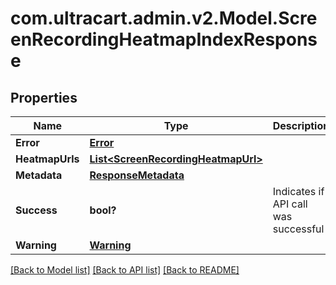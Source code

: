 # com.ultracart.admin.v2.Model.ScreenRecordingHeatmapIndexResponse
## Properties

Name | Type | Description | Notes
------------ | ------------- | ------------- | -------------
**Error** | [**Error**](Error.md) |  | [optional] 
**HeatmapUrls** | [**List&lt;ScreenRecordingHeatmapUrl&gt;**](ScreenRecordingHeatmapUrl.md) |  | [optional] 
**Metadata** | [**ResponseMetadata**](ResponseMetadata.md) |  | [optional] 
**Success** | **bool?** | Indicates if API call was successful | [optional] 
**Warning** | [**Warning**](Warning.md) |  | [optional] 


[[Back to Model list]](../README.md#documentation-for-models) [[Back to API list]](../README.md#documentation-for-api-endpoints) [[Back to README]](../README.md)

